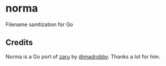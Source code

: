 # norma

Filename sanitization for Go

## Credits

Norma is a Go port of [zaru](https://github.com/madrobby/zaru) by [@madrobby](https://github.com/madrobby). Thanks a lot for him.

